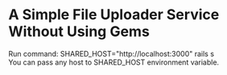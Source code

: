 # A Simple File Uploader Service Without Using Gems
 Run command:
 SHARED_HOST="http://localhost:3000" rails s<br>
 You can pass any host to SHARED_HOST environment variable.

